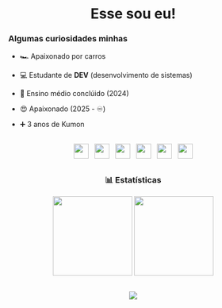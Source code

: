 <h1 align="center">Esse sou eu!</h1>
<div>
<h3>Algumas curiosidades minhas</h3>

  -  🏎️ Apaixonado por carros

  -  💻 Estudante de **DEV** (desenvolvimento de sistemas)

  -  🏫 Ensino médio conclúido (2024)

  -  😍 Apaixonado (2025 - ♾️)

  -  ➕ 3 anos de Kumon 
</div>

##

<p align="center">
  <img src="https://cdn.jsdelivr.net/gh/devicons/devicon@latest/icons/html5/html5-original.svg" width="30px"/>&nbsp;&nbsp;
  <img src="https://cdn.jsdelivr.net/gh/devicons/devicon@latest/icons/css3/css3-original.svg" width="30px"/>&nbsp;&nbsp;
  <img src="https://cdn.jsdelivr.net/gh/devicons/devicon@latest/icons/cplusplus/cplusplus-original.svg" width="30px"/>&nbsp;&nbsp;
  <img src="https://cdn.jsdelivr.net/gh/devicons/devicon@latest/icons/csharp/csharp-original.svg" width="30px"/>&nbsp;&nbsp;
  <img src="https://cdn.jsdelivr.net/gh/devicons/devicon@latest/icons/vscode/vscode-original.svg" width="30px"/>&nbsp;&nbsp;
  <img src="https://cdn.jsdelivr.net/gh/devicons/devicon@latest/icons/visualstudio/visualstudio-original.svg" width="30px"/>
</p>

##

<h3 align="center">📊 Estatísticas</h3>

<div align="center">
  <img height="160em" src="https://github-readme-stats.vercel.app/api?username=GChicarelli&show_icons=true&theme=tokyonight" />
  <img height="160em" src="https://github-readme-stats.vercel.app/api/top-langs/?username=GChicarelli&layout=compact&theme=tokyonight&hide=Makefile,Processing,CMake,Shell,C" />
</div>

##

<div align="center">
  <a href="https://www.linkedin.com/in/giuliano-chicarelli-900610355/" target="_blank"><img src="https://img.shields.io/badge/-LinkedIn-0077B5?style=for-the-badge&logo=linkedin&logoColor=white" target="_blank"></a>
</div>
